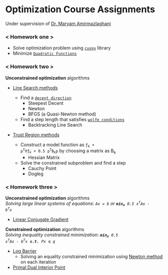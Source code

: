 # Optimization Course Assignments

Under supervision of [Dr. Maryam Amirmazlaghani](http://ceit.aut.ac.ir/autcms/people/verticalPagesAjax/professorHomePage.htm?url=mazlaghani&depurl=computer-engineering&lang=en&cid=11875)


### \< Homework one >
* Solve optimization problem using [`cvxpy`](https://www.cvxpy.org/) library
* Minimize [`Quadratic Functions`](https://latex.codecogs.com/svg.latex?\Large&space;\frac{1}{2}x^TPx+q^T+r;%20P%20\in%20S^n%20{\color{Red}%20\textup{%20convex}%20\textup{%20if%20}%20P%20\succeq%200})
<!--: <img src="https://latex.codecogs.com/svg.latex?\Large&space;\frac{1}{2}x^TPx+q^T+r;%20P%20\in%20S^n%20{\color{Red}%20\textup{%20convex}%20\textup{%20if%20}%20P%20\succeq%200}" title="\frac{1}{2}x^TPx+q^T+r;%20P%20\in%20S^n%20{\color{Red}%20\textup{%20convex}%20\textup{%20if%20}%20P%20\succeq%200}" />-->

### \< Homework two >
**Unconstrained optimization** algorithms 
* [Line Search methods](https://people.maths.ox.ac.uk/hauser/hauser_lecture2.pdf)
  * Find a [`decent direction`](https://en.wikipedia.org/wiki/Descent_direction)
    * Steepest Decent
    * Newton
    * BFGS (a Quasi-Newton method)
  * Find a step length that satisfies [`wolfe conditions`](https://en.wikipedia.org/wiki/Wolfe_conditions)
    * Backtracking Line Search

* [Trust Region methods](https://optimization.mccormick.northwestern.edu/index.php/Trust-region_methods)
  * Construct a model function as   <code>ƒ<sub>k</sub> + p<sup>T</sup>∇ƒ<sub>k</sub> + 0.5 p<sup>T</sup>B<sub>k</sub>p</code>    by choosing a matrix as B<sub>k</sub>
    * Hessian Matrix
  * Solve the constrained subproblem and find a step
    * Cauchy Point
    * Dogleg
    
### \< Homework three >
**Unconstrained optimization** algorithms
<br/><i>Solving large linear systems of equations: <code>Ax = b</code> or <code><b>min<sub>x</sub></b> 0.5 x<sup>T</sup>Ax - b<sup>T</sup>x</code></i>
* [Linear Conjugate Gradient](https://en.wikipedia.org/wiki/Conjugate_gradient_method)

**Constrained optimization** algorithms
<br/><i>Solving inequality constrained minimization: <code><b>min<sub>x</sub></b> 0.5 x<sup>T</sup>Ax - b<sup>T</sup>x <b>s.t.</b> Px ≼ q</code></i>
* [Log Barrier](http://www.stat.cmu.edu/~ryantibs/convexopt-F15/lectures/15-barr-method.pdf)
  * Solving an equality constrained minimization using [Newton method](http://www.math.uwaterloo.ca/~hwolkowi//henry/reports/talks.d/t06talks.d/06msribirs.d/summercoursemsri07.d/equalconstrminbookpgs.pdf) on each iteration
* [Primal Dual Interior Point](http://www.cs.cmu.edu/~pradeepr/convexopt/Lecture_Slides/primal-dual.pdf)
